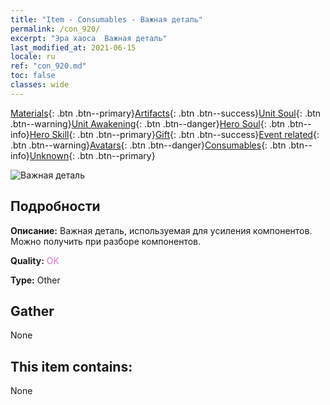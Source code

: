 ```yaml
---
title: "Item - Consumables - Важная деталь"
permalink: /con_920/
excerpt: "Эра хаоса  Важная деталь"
last_modified_at: 2021-06-15
locale: ru
ref: "con_920.md"
toc: false
classes: wide
---
```

 [Materials](/ItemsRU/){: .btn .btn--primary}[Artifacts](/ItemsRU/Artifacts/){: .btn .btn--success}[Unit Soul](/ItemsRU/UnitSoul/){: .btn .btn--warning}[Unit Awakening](/ItemsRU/UnitAwakening/){: .btn .btn--danger}[Hero Soul](/ItemsRU/HeroSoul/){: .btn .btn--info}[Hero Skill](/ItemsRU/HeroSkill/){: .btn .btn--primary}[Gift](/ItemsRU/Gift/){: .btn .btn--success}[Event related](/ItemsRU/Events/){: .btn .btn--warning}[Avatars](/ItemsRU/Avatars/){: .btn .btn--danger}[Consumables](/ItemsRU/Consumables/){: .btn .btn--info}[Unknown](/ItemsRU/Unknown/){: .btn .btn--primary}

 ![Важная деталь](/images/t/i_40008.png)

## Подробности
 **Описание:** Важная деталь, используемая для усиления компонентов. Можно получить при разборе компонентов.

 **Quality:** <span style="color: #DA70D6">OK</span>

 **Type:** Other

## Gather

  None

## This item contains:

  None

